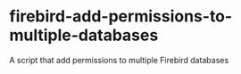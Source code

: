 # firebird-add-permissions-to-multiple-databases
A script that add permissions to multiple Firebird databases
